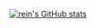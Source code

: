 [![rein's GitHub stats](https://github-readme-stats.vercel.app/api?username=reinlmao)](https://github.com/reinlmao/github-readme-stats)
